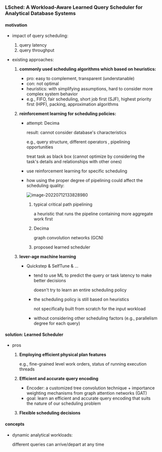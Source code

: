 ### LSched: A Workload-Aware Learned Query Scheduler for Analytical Database Systems

#### motivation

* impact of query scheduling:

  1. query latency
  2. query throughput

* existing approaches:

  1. **commonly used scheduling algorithms which based on heuristics:**

     * pro: easy to complement, transparent (understanable)
     * con: not optimal
     * heuristics: with simplifying assumptions, hard to consider more complex system behavior
     * e.g., FIFO, fair scheduling, short job first (SJF), highest priority first (HPF), packing, approximation algorithms

  2. **reinforcement learning for scheduling policies:**

     * attempt: Decima

       result: cannot consider database's characteristics

       e.g.,  query structure, different operators , pipelining opportunities

       treat task as black box (cannot optimize by considering the task's details and relationships with other ones)

     * use reinforcement learning for specific scheduling

     * how using the proper degree of pipelining could affect the scheduling quality:

       ![image-20220712133828980](/home/ceci/Desktop/note/papers.assets/image-20220712133828980.png)

       1. typical critical path pipelining

          a heuristic that runs the pipeline containing more aggregate work first 

       2. Decima 

          graph convolution networks (GCN)

       3. proposed learned scheduler

  3. **lever-age machine learning**

     * Quickstep & SelfTune & ...

       * tend to use ML to predict the query or task latency to make better decisions

         doesn't try to learn an entire scheduling policy

       * the scheduling policy is still based on heuristics

         not specifically built from scratch for the input workload

       * without considering other scheduling factors (e.g., parallelism degree for each query) 

#### solution: Learned Scheduler

* pros

  1. **Employing efficient physical plan features**

     e.g., fine-grained level work orders, status of running execution threads

  2. **Efficient and accurate query encoding**

     * Encoder: a customized tree convolution technique + importance weighting mechanisms from graph attention networks (GAT) 
     * goal: learn an efficient and accurate query encoding that suits the nature of our scheduling problem

  3. **Flexible scheduling decisions**

#### concepts

* dynamic analytical workloads: 

  different queries can arrive/depart at any time